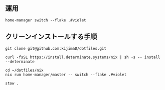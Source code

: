 ## 運用

```shell
home-manager switch --flake .#violet
```

## クリーンインストールする手順

```shell
git clone git@github.com:kijimaD/dotfiles.git

curl -fsSL https://install.determinate.systems/nix | sh -s -- install --determinate

cd ~/dotfiles/nix
nix run home-manager/master -- switch --flake .#violet

stow .
```
